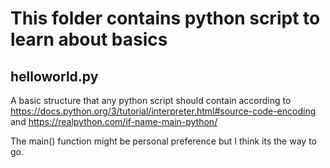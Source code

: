 # This folder contains python script to learn about basics

## helloworld.py

A basic structure that any python script should contain according to
https://docs.python.org/3/tutorial/interpreter.html#source-code-encoding
and
https://realpython.com/if-name-main-python/

The main() function might be personal preference but I think its the way to go.
